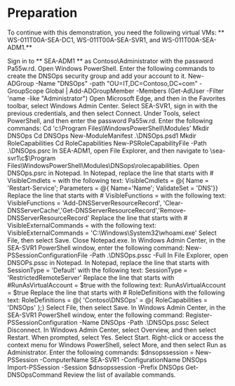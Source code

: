 # Preparation
To continue with this demonstration, you need the following virtual VMs: ** WS-011T00A-SEA-DC1, WS-011T00A-SEA-SVR1, and WS-011T00A-SEA-ADM1.**

Sign in to ** SEA-ADM1 ** as Contoso\Administrator with the password Pa55w.rd.
Open Windows PowerShell.
Enter the following commands to create the DNSOps security group and add your account to it.
New-ADGroup -Name "DNSOps" -path "OU=IT,DC=Contoso,DC=com" -GroupScope Global | Add-ADGroupMember -Members (Get-AdUser -Filter 'name -like "Administrator") 
Open Microsoft Edge, and then in the Favorites toolbar, select Windows Admin Center.
Select SEA-SVR1, sign in with the previous credentials, and then select Connect.
Under Tools, select PowerShell, and then enter the password Pa55w.rd.
Enter the following commands:
Cd 'c:\Program Files\WindowsPowerShell\Modules’ 
Mkdir DNSOps
 Cd DNSOps
New-ModuleManifest .\DNSOps.psd1 
Mkdir RoleCapabilities 
Cd RoleCapabilities 
New-PSRoleCapabilityFile -Path .\DNSOps.psrc 
In SEA-ADM1, open File Explorer, and then navigate to \\sea-svr1\c$\Program Files\WindowsPowerShell\Modules\DNSops\rolecapabilities.
Open DNSOps.psrc in Notepad.
In Notepad, replace the line that starts with # VisibleCmdlets = with the following text:
VisibleCmdlets = @{ Name = 'Restart-Service'; Parameters = @{ Name='Name'; ValidateSet = 'DNS'}} 
Replace the line that starts with # VisibleFunctions = with the following text:
VisibleFunctions = 'Add-DNSServerResourceRecord', 'Clear-DNSServerCache','Get-DNSServerResourceRecord','Remove-DNSServerResourceRecord' 
Replace the line that starts with # VisibleExternalCommands = with the following text:
VisibleExternalCommands = 'C:\Windows\System32\whoami.exe' 
Select File, then select Save.
Close Notepad.exe.
In Windows Admin Center, in the SEA-SVR1 PowerShell window, enter the following command:
New-PSSessionConfigurationFile -Path .\DNSOps.pssc -Full 
In File Explorer, open DNSOPs.pssc in Notepad.
In Notepad, replace the line that starts with SessionType = 'Default' with the following text:
SessionType = 'RestrictedRemoteServer' 
Replace the line that starts with #RunAsVirtualAccount = $true with the following text:
RunAsVirtualAccount = $true 
Replace the line that starts with # RoleDefinitions with the following text:
RoleDefinitions = @{ 'Contoso\DNSOps' = @{ RoleCapabilities = 'DNSOps' };} 
Select File, then select Save.
In Windows Admin Center, in the SEA-SVR1 PowerShell window, enter the following command:
Register-PSSessionConfiguration -Name DNSOps -Path .\DNSOps.pssc 
Select Disconnect.
In Windows Admin Center, select Overview, and then select Restart.
When prompted, select Yes.
Select Start.
Right-click or access the context menu for Windows PowerShell, select More, and then select Run as Administrator.
Enter the following commands:
$dnsopssession = New-PSSession -ComputerName SEA-SVR1 -ConfigurationName DNSOps Import-PSSession -Session $dnsopssession -Prefix DNSOps Get-DNSOpsCommand 
Review the list of available commands.
